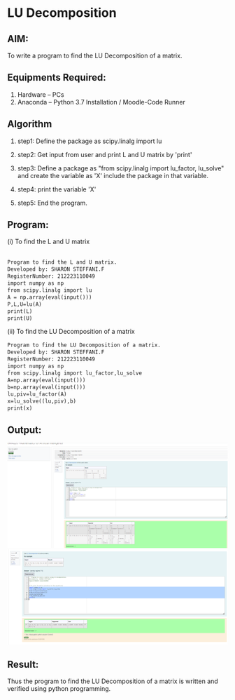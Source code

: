 # LU Decomposition 

## AIM:
To write a program to find the LU Decomposition of a matrix.

## Equipments Required:
1. Hardware – PCs
2. Anaconda – Python 3.7 Installation / Moodle-Code Runner

## Algorithm
1. step1: Define the package as scipy.linalg import lu

2. step2: Get input from user and print L and U matrix by 'print' 

3. step3: Define a package as "from scipy.linalg import lu_factor, lu_solve" and create the variable as 'X'
include the package in that variable.

4. step4: print the variable 'X'
5. step5: End the program.

## Program:
(i) To find the L and U matrix
```

Program to find the L and U matrix.
Developed by: SHARON STEFFANI.F
RegisterNumber: 212223110049
import numpy as np
from scipy.linalg import lu
A = np.array(eval(input()))
P,L,U=lu(A)
print(L)
print(U)

```

(ii) To find the LU Decomposition of a matrix
```
Program to find the LU Decomposition of a matrix.
Developed by: SHARON STEFFANI.F
RegisterNumber: 212223110049
import numpy as np
from scipy.linalg import lu_factor,lu_solve
A=np.array(eval(input()))
b=np.array(eval(input()))
lu,piv=lu_factor(A)
x=lu_solve((lu,piv),b)
print(x)
```


## Output:
![alt text](image.png)
![alt text](image-1.png)

## Result:
Thus the program to find the LU Decomposition of a matrix is written and verified using python programming.

